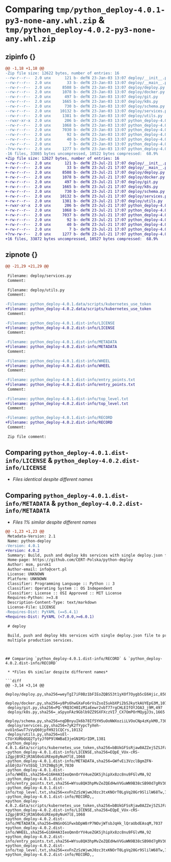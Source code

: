# Comparing `tmp/python_deploy-4.0.1-py3-none-any.whl.zip` & `tmp/python_deploy-4.0.2-py3-none-any.whl.zip`

## zipinfo {}

```diff
@@ -1,18 +1,18 @@
-Zip file size: 12622 bytes, number of entries: 16
--rw-r--r--  2.0 unx      121 b- defN 23-Jan-03 13:07 deploy/__init__.py
--rw-r--r--  2.0 unx       33 b- defN 23-Jan-03 13:07 deploy/__main__.py
--rw-r--r--  2.0 unx     8508 b- defN 23-Jan-03 13:07 deploy/deploy.py
--rw-r--r--  2.0 unx     1078 b- defN 23-Jan-03 13:07 deploy/docker.py
--rw-r--r--  2.0 unx      497 b- defN 23-Jan-03 13:07 deploy/git.py
--rw-r--r--  2.0 unx     1665 b- defN 23-Jan-03 13:07 deploy/k8s.py
--rw-r--r--  2.0 unx      730 b- defN 23-Jan-03 13:07 deploy/schema.py
--rw-r--r--  2.0 unx    10132 b- defN 23-Jan-03 13:07 deploy/services.py
--rw-r--r--  2.0 unx     1381 b- defN 23-Jan-03 13:07 deploy/utils.py
--rwxr-xr-x  2.0 unx      206 b- defN 23-Jan-03 13:07 python_deploy-4.0.1.data/scripts/kubernetes_use_token
--rw-r--r--  2.0 unx     1068 b- defN 23-Jan-03 13:07 python_deploy-4.0.1.dist-info/LICENSE
--rw-r--r--  2.0 unx     7030 b- defN 23-Jan-03 13:07 python_deploy-4.0.1.dist-info/METADATA
--rw-r--r--  2.0 unx       92 b- defN 23-Jan-03 13:07 python_deploy-4.0.1.dist-info/WHEEL
--rw-r--r--  2.0 unx       40 b- defN 23-Jan-03 13:07 python_deploy-4.0.1.dist-info/entry_points.txt
--rw-r--r--  2.0 unx        7 b- defN 23-Jan-03 13:07 python_deploy-4.0.1.dist-info/top_level.txt
-?rw-rw-r--  2.0 unx     1277 b- defN 23-Jan-03 13:07 python_deploy-4.0.1.dist-info/RECORD
-16 files, 33865 bytes uncompressed, 10522 bytes compressed:  68.9%
+Zip file size: 12627 bytes, number of entries: 16
+-rw-r--r--  2.0 unx      121 b- defN 23-Jul-21 17:07 deploy/__init__.py
+-rw-r--r--  2.0 unx       33 b- defN 23-Jul-21 17:07 deploy/__main__.py
+-rw-r--r--  2.0 unx     8508 b- defN 23-Jul-21 17:07 deploy/deploy.py
+-rw-r--r--  2.0 unx     1078 b- defN 23-Jul-21 17:07 deploy/docker.py
+-rw-r--r--  2.0 unx      497 b- defN 23-Jul-21 17:07 deploy/git.py
+-rw-r--r--  2.0 unx     1665 b- defN 23-Jul-21 17:07 deploy/k8s.py
+-rw-r--r--  2.0 unx      730 b- defN 23-Jul-21 17:07 deploy/schema.py
+-rw-r--r--  2.0 unx    10132 b- defN 23-Jul-21 17:07 deploy/services.py
+-rw-r--r--  2.0 unx     1381 b- defN 23-Jul-21 17:07 deploy/utils.py
+-rwxr-xr-x  2.0 unx      206 b- defN 23-Jul-21 17:07 python_deploy-4.0.2.data/scripts/kubernetes_use_token
+-rw-r--r--  2.0 unx     1068 b- defN 23-Jul-21 17:07 python_deploy-4.0.2.dist-info/LICENSE
+-rw-r--r--  2.0 unx     7037 b- defN 23-Jul-21 17:07 python_deploy-4.0.2.dist-info/METADATA
+-rw-r--r--  2.0 unx       92 b- defN 23-Jul-21 17:07 python_deploy-4.0.2.dist-info/WHEEL
+-rw-r--r--  2.0 unx       40 b- defN 23-Jul-21 17:07 python_deploy-4.0.2.dist-info/entry_points.txt
+-rw-r--r--  2.0 unx        7 b- defN 23-Jul-21 17:07 python_deploy-4.0.2.dist-info/top_level.txt
+?rw-rw-r--  2.0 unx     1277 b- defN 23-Jul-21 17:07 python_deploy-4.0.2.dist-info/RECORD
+16 files, 33872 bytes uncompressed, 10527 bytes compressed:  68.9%
```

## zipnote {}

```diff
@@ -21,29 +21,29 @@
 
 Filename: deploy/services.py
 Comment: 
 
 Filename: deploy/utils.py
 Comment: 
 
-Filename: python_deploy-4.0.1.data/scripts/kubernetes_use_token
+Filename: python_deploy-4.0.2.data/scripts/kubernetes_use_token
 Comment: 
 
-Filename: python_deploy-4.0.1.dist-info/LICENSE
+Filename: python_deploy-4.0.2.dist-info/LICENSE
 Comment: 
 
-Filename: python_deploy-4.0.1.dist-info/METADATA
+Filename: python_deploy-4.0.2.dist-info/METADATA
 Comment: 
 
-Filename: python_deploy-4.0.1.dist-info/WHEEL
+Filename: python_deploy-4.0.2.dist-info/WHEEL
 Comment: 
 
-Filename: python_deploy-4.0.1.dist-info/entry_points.txt
+Filename: python_deploy-4.0.2.dist-info/entry_points.txt
 Comment: 
 
-Filename: python_deploy-4.0.1.dist-info/top_level.txt
+Filename: python_deploy-4.0.2.dist-info/top_level.txt
 Comment: 
 
-Filename: python_deploy-4.0.1.dist-info/RECORD
+Filename: python_deploy-4.0.2.dist-info/RECORD
 Comment: 
 
 Zip file comment:
```

## Comparing `python_deploy-4.0.1.dist-info/LICENSE` & `python_deploy-4.0.2.dist-info/LICENSE`

 * *Files identical despite different names*

## Comparing `python_deploy-4.0.1.dist-info/METADATA` & `python_deploy-4.0.2.dist-info/METADATA`

 * *Files 1% similar despite different names*

```diff
@@ -1,23 +1,23 @@
 Metadata-Version: 2.1
 Name: python-deploy
-Version: 4.0.1
+Version: 4.0.2
 Summary: Build, push and deploy k8s services with single deploy.json file to provide common convention for multiple production services.
 Home-page: https://github.com/CERT-Polska/python-deploy
 Author: msm, psrok1
 Author-email: info@cert.pl
 License: UNKNOWN
 Platform: UNKNOWN
 Classifier: Programming Language :: Python :: 3
 Classifier: Operating System :: OS Independent
 Classifier: License :: OSI Approved :: MIT License
 Requires-Python: >=3.8
 Description-Content-Type: text/markdown
 License-File: LICENSE
-Requires-Dist: PyYAML (==5.4.1)
+Requires-Dist: PyYAML (<7.0.0,>=6.0.1)
 
 # deploy
 
 Build, push and deploy k8s services with single deploy.json file to provide common convention for
 multiple production services.
 
 ```
```

## Comparing `python_deploy-4.0.1.dist-info/RECORD` & `python_deploy-4.0.2.dist-info/RECORD`

 * *Files 6% similar despite different names*

```diff
@@ -3,14 +3,14 @@
 deploy/deploy.py,sha256=weyTgI7iF0Bz1bFIEoZQBS53t1yXOf7Oygb5cE6Hjic,8508
 deploy/docker.py,sha256=y8Ps6hwGXaFo6rVsZsoISukbXPi2bSJkytkAUYEpG3M,1078
 deploy/git.py,sha256=PQ-YRQ3CH0IzM1aEewr2vbT77rgCHLEIfOYJOA3_j9M,497
 deploy/k8s.py,sha256=_aSpyoFAz9Gblb9ZZ9SXFXczVI7_CX7OmPOrMQygJ3s,1665
 deploy/schema.py,sha256=nqDBnyuIk6b78If5YH5uOoNWXoziiLVOoCNp4zKykM0,730
 deploy/services.py,sha256=7yK2fYypcTyXeh-ovU1nSwuT7sVyQ60jpfH921CQCrs,10132
 deploy/utils.py,sha256=sEl-CTUrXURbQGQ2TytyJf0P9lNWBaE3jeGN1M1rIDM,1381
-python_deploy-4.0.1.data/scripts/kubernetes_use_token,sha256=bBUkGFSsRjaw0AZZej5ZSJFaljGZckNePz2_UgO5J48,206
-python_deploy-4.0.1.dist-info/LICENSE,sha256=EQpE_VUx-cRS-iZgpjBtKIjR3AS0oGiREep8yNuH7lE,1068
-python_deploy-4.0.1.dist-info/METADATA,sha256=GWfvEi3VzclBgmZFN-alG0jOzrYxtEGQ_l3YZ9Bg5jM,7030
-python_deploy-4.0.1.dist-info/WHEEL,sha256=G16H4A3IeoQmnOrYV4ueZGKSjhipXx8zc8nu9FGlvMA,92
-python_deploy-4.0.1.dist-info/entry_points.txt,sha256=WYsu8QH3hpMvZeZQEdHwVVGuWN9B38cSB90d7gRV3GU,40
-python_deploy-4.0.1.dist-info/top_level.txt,sha256=xvFnZzSzWjwmJ0zc3txKNOrT0LgVq20Gr9SlilW68Tw,7
-python_deploy-4.0.1.dist-info/RECORD,,
+python_deploy-4.0.2.data/scripts/kubernetes_use_token,sha256=bBUkGFSsRjaw0AZZej5ZSJFaljGZckNePz2_UgO5J48,206
+python_deploy-4.0.2.dist-info/LICENSE,sha256=EQpE_VUx-cRS-iZgpjBtKIjR3AS0oGiREep8yNuH7lE,1068
+python_deploy-4.0.2.dist-info/METADATA,sha256=8NGnOG1FwxbDpW8rP7NOvjWTsbJqHk_lQraUbdEAsqM,7037
+python_deploy-4.0.2.dist-info/WHEEL,sha256=G16H4A3IeoQmnOrYV4ueZGKSjhipXx8zc8nu9FGlvMA,92
+python_deploy-4.0.2.dist-info/entry_points.txt,sha256=WYsu8QH3hpMvZeZQEdHwVVGuWN9B38cSB90d7gRV3GU,40
+python_deploy-4.0.2.dist-info/top_level.txt,sha256=xvFnZzSzWjwmJ0zc3txKNOrT0LgVq20Gr9SlilW68Tw,7
+python_deploy-4.0.2.dist-info/RECORD,,
```

